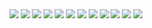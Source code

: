 ﻿<img src="https://i.hizliresim.com/8S9GLO.png">
<img src="https://i.hizliresim.com/LBjMtL.png">
<img src="https://i.hizliresim.com/iVzK7b.png">
<img src="https://i.hizliresim.com/AKBoUg.png">
<img src="https://i.hizliresim.com/g4diVf.png">
<img src="https://i.hizliresim.com/yaPwuT.png">
<img src="https://i.hizliresim.com/pgvrMA.png">
<img src="https://i.hizliresim.com/D1pw8L.png">
<img src="https://i.hizliresim.com/Trp03o.png">
<img src="https://i.hizliresim.com/rAsiv3.png">
<img src="https://i.hizliresim.com/ftwGEP.png">
<img src="https://i.hizliresim.com/y8XXAO.png">
